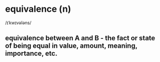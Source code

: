 # equivalence (n)

/ɪˈkwɪvələns/

## equivalence between A and B - the fact or state of being equal in value, amount, meaning, importance, etc.